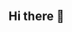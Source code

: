 ## Hi there 👋

<!--
**bobobe/bobobe** is a ✨ _special_ ✨ repository because its `README.md` (this file) appears on your GitHub profile.

Here are some ideas to get you started:

- 🔭 I’m currently working on BUPT as a PhD student...
- 🌱 I’m currently learning Federated Learning and graph mining...
- 👯 I’m looking to collaborate on related papers...
- 🤔 I’m looking for help with ...
- 💬 Ask me about ...
- 📫 How to reach me: ...
- 😄 Pronouns: ...
- ⚡ Fun fact: ...
-->

